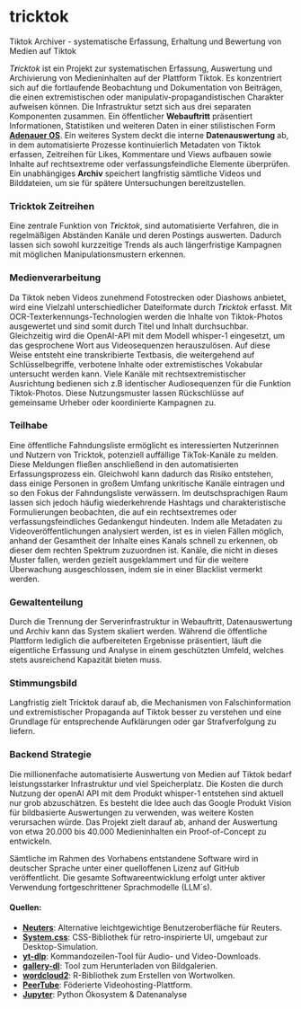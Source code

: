 # tricktok
Tiktok Archiver   - systematische Erfassung, Erhaltung und Bewertung von Medien auf Tiktok


*T**r**icktok* ist ein Projekt zur systematischen Erfassung, Auswertung und Archivierung von Medieninhalten auf der Plattform Tiktok. Es konzentriert sich auf die fortlaufende Beobachtung und Dokumentation von Beiträgen, die einen extremistischen oder manipulativ-propagandistischen Charakter aufweisen können. Die Infrastruktur setzt sich aus drei separaten Komponenten zusammen. Ein öffentlicher **Webauftritt** präsentiert Informationen, Statistiken und weiteren Daten in einer stilistischen Form **[Adenauer OS](https://tricktok.afd-verbot.de)**. Ein weiteres System deckt die interne **Datenauswertung** ab, in dem automatisierte Prozesse kontinuierlich Metadaten von Tiktok erfassen, Zeitreihen für Likes, Kommentare und Views aufbauen sowie Inhalte auf rechtsextreme oder verfassungsfeindliche Elemente überprüfen. Ein unabhängiges **Archiv** speichert langfristig sämtliche Videos und Bilddateien, um sie für spätere Untersuchungen bereitzustellen.

### Tricktok Zeitreihen

Eine zentrale Funktion von *T**r**icktok*, sind automatisierte Verfahren, die in regelmäßigen Abständen Kanäle und deren Postings auswerten. Dadurch lassen sich sowohl kurzzeitige Trends als auch längerfristige Kampagnen mit möglichen Manipulationsmustern erkennen. 

### Medienverarbeitung

Da Tiktok neben Videos zunehmend Fotostrecken oder Diashows anbietet, wird eine Vielzahl unterschiedlicher Dateiformate durch *T**r**icktok* erfasst. Mit OCR-Texterkennungs-Technologien werden die Inhalte von Tiktok-Photos ausgewertet und sind somit durch Titel und Inhalt durchsuchbar. Gleichzeitig wird die OpenAI-API mit dem Modell whisper-1 eingesetzt, um das gesprochene Wort aus Videosequenzen herauszulösen. Auf diese Weise entsteht eine transkribierte Textbasis, die weitergehend auf Schlüsselbegriffe, verbotene Inhalte oder extremistisches Vokabular untersucht werden kann. Viele Kanäle mit rechtsextremistischer Ausrichtung bedienen sich z.B identischer Audiosequenzen für die Funktion Tiktok-Photos. Diese Nutzungsmuster lassen Rückschlüsse auf gemeinsame Urheber oder koordinierte Kampagnen zu.

### Teilhabe

Eine öffentliche Fahndungsliste ermöglicht es interessierten Nutzerinnen und Nutzern von Tricktok, potenziell auffällige TikTok-Kanäle zu melden. Diese Meldungen fließen anschließend in den automatisierten Erfassungsprozess ein. Gleichwohl kann dadurch das Risiko entstehen, dass einige Personen in großem Umfang unkritische Kanäle eintragen und so den Fokus der Fahndungsliste verwässern.
Im deutschsprachigen Raum lassen sich jedoch häufig wiederkehrende Hashtags und charakteristische Formulierungen beobachten, die auf ein rechtsextremes oder verfassungsfeindliches Gedankengut hindeuten. Indem alle Metadaten zu Videoveröffentlichungen analysiert werden, ist es in vielen Fällen möglich, anhand der Gesamtheit der Inhalte eines Kanals schnell zu erkennen, ob dieser dem rechten Spektrum zuzuordnen ist. Kanäle, die nicht in dieses Muster fallen, werden gezielt ausgeklammert und für die weitere Überwachung ausgeschlossen, indem sie in einer Blacklist vermerkt werden.


### Gewaltenteilung

Durch die Trennung der Serverinfrastruktur in Webauftritt, Datenauswertung und Archiv kann das System skaliert werden. Während die öffentliche Plattform lediglich die aufbereiteten Ergebnisse präsentiert, läuft die eigentliche Erfassung und Analyse in einem geschützten Umfeld, welches stets ausreichend Kapazität bieten muss.

### Stimmungsbild

Langfristig zielt Tricktok darauf ab, die Mechanismen von Falschinformation und extremistischer Propaganda auf Tiktok besser zu verstehen und eine Grundlage für entsprechende Aufklärungen oder gar Strafverfolgung zu liefern.


### Backend Strategie

Die millionenfache automatisierte Auswertung von Medien auf Tiktok bedarf leistungsstarker Infrastruktur und viel Speicherplatz. Die Kosten die durch Nutzung der openAI API mit dem Produkt whisper-1 entstehen sind aktuell nur grob abzuschätzen. Es besteht die Idee auch das Google Produkt Vision für bildbasierte Auswertungen zu verwenden, was weitere Kosten verursachen würde. Das Projekt zielt darauf ab, anhand der Auswertung von etwa 20.000 bis 40.000 Medieninhalten ein Proof-of-Concept zu entwickeln.



Sämtliche im Rahmen des Vorhabens entstandene Software wird in deutscher Sprache unter einer quelloffenen Lizenz auf GitHub veröffentlicht.
Die gesamte Softwareentwicklung erfolgt unter aktiver Verwendung fortgeschrittener Sprachmodelle (LLM´s). 





#### Quellen:

- **[Neuters](https://neuters.de/about)**: Alternative leichtgewichtige Benutzeroberfläche für Reuters.
- **[System.css](https://sakofchit.github.io/system.css/)**: CSS-Bibliothek für retro-inspirierte UI, umgebaut zur Desktop-Simulation.
- **[yt-dlp](https://github.com/yt-dlp/yt-dlp)**: Kommandozeilen-Tool für Audio- und Video-Downloads.
- **[gallery-dl](https://github.com/mikf/gallery-dl)**: Tool zum Herunterladen von Bildgalerien.
- **[wordcloud2](https://r-graph-gallery.com/196-the-wordcloud2-library.html)**: R-Bibliothek zum Erstellen von Wortwolken.
- **[PeerTube](https://github.com/Chocobozzz/PeerTube)**: Föderierte Videohosting-Plattform.
- **[Jupyter](https://github.com/jupyter)**: Python Ökosystem & Datenanalyse